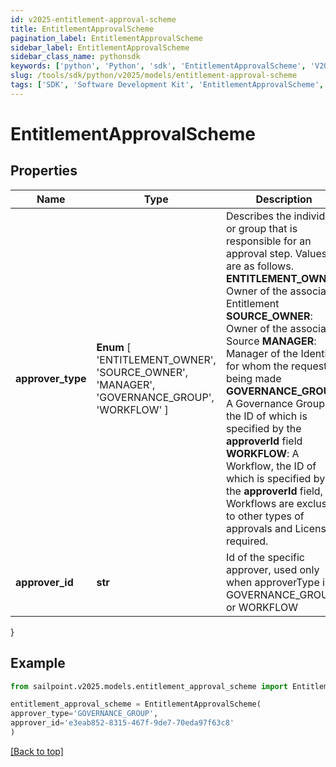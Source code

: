 ```yaml
---
id: v2025-entitlement-approval-scheme
title: EntitlementApprovalScheme
pagination_label: EntitlementApprovalScheme
sidebar_label: EntitlementApprovalScheme
sidebar_class_name: pythonsdk
keywords: ['python', 'Python', 'sdk', 'EntitlementApprovalScheme', 'V2025EntitlementApprovalScheme'] 
slug: /tools/sdk/python/v2025/models/entitlement-approval-scheme
tags: ['SDK', 'Software Development Kit', 'EntitlementApprovalScheme', 'V2025EntitlementApprovalScheme']
---
```


# EntitlementApprovalScheme


## Properties

Name | Type | Description | Notes
------------ | ------------- | ------------- | -------------
**approver_type** |  **Enum** [  'ENTITLEMENT_OWNER',    'SOURCE_OWNER',    'MANAGER',    'GOVERNANCE_GROUP',    'WORKFLOW' ] | Describes the individual or group that is responsible for an approval step. Values are as follows.  **ENTITLEMENT_OWNER**: Owner of the associated Entitlement  **SOURCE_OWNER**: Owner of the associated Source  **MANAGER**: Manager of the Identity for whom the request is being made  **GOVERNANCE_GROUP**: A Governance Group, the ID of which is specified by the **approverId** field  **WORKFLOW**: A Workflow, the ID of which is specified by the **approverId** field, Workflows are exclusive to other types of approvals and License required.      | [optional] 
**approver_id** | **str** | Id of the specific approver, used only when approverType is GOVERNANCE_GROUP or WORKFLOW | [optional] 
}

## Example

```python
from sailpoint.v2025.models.entitlement_approval_scheme import EntitlementApprovalScheme

entitlement_approval_scheme = EntitlementApprovalScheme(
approver_type='GOVERNANCE_GROUP',
approver_id='e3eab852-8315-467f-9de7-70eda97f63c8'
)

```
[[Back to top]](#) 

